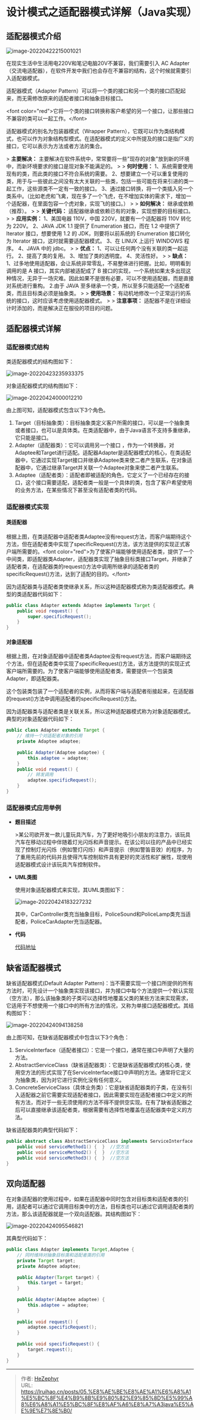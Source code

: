 # 设计模式之适配器模式详解（Java实现）

## 适配器模式介绍

![image-20220422215001021](https://raw.githubusercontent.com/unique-pure/NewPicGoLibrary/main/img/b833aba52d5a779a04c7488e5d964277-20231125211243243.png)

在现实生活中生活用电220V和笔记电脑20V不兼容，我们需要引入 AC Adapter（交流电适配器），在软件开发中我们也会存在不兼容的结构，这个时候就需要引入适配器模式。

适配器模式（Adapter Pattern）可以将一个类的接口和另一个类的接口匹配起来，而无需修改原来的适配者接口和抽象目标接口。

&lt;font color=&#34;red&#34;&gt;它将一个类的接口转换称客户希望的另一个接口，让那些接口不兼容的类可以一起工作。&lt;/font&gt;

适配器模式的别名为包装器模式（Wrapper Pattern），它既可以作为类结构模式，也可以作为对象结构型模式。在适配器模式的定义中所提及的接口是指广义的接口，它可以表示为方法或者方法的集合。

&gt; **主要解决：** 主要解决在软件系统中，常常要将一些&#34;现存的对象&#34;放到新的环境中，而新环境要求的接口是现对象不能满足的。
&gt;
&gt; **何时使用：** 1、系统需要使用现有的类，而此类的接口不符合系统的需要。 2、想要建立一个可以重复使用的类，用于与一些彼此之间没有太大关联的一些类，包括一些可能在将来引进的类一起工作，这些源类不一定有一致的接口。 3、通过接口转换，将一个类插入另一个类系中。（比如老虎和飞禽，现在多了一个飞虎，在不增加实体的需求下，增加一个适配器，在里面包容一个虎对象，实现飞的接口。）
&gt;
&gt; **如何解决：** 继承或依赖（推荐）。
&gt;
&gt; **关键代码：** 适配器继承或依赖已有的对象，实现想要的目标接口。
&gt;
&gt; **应用实例：** 1、美国电器 110V，中国 220V，就要有一个适配器将 110V 转化为 220V。 2、JAVA JDK 1.1 提供了 Enumeration 接口，而在 1.2 中提供了 Iterator 接口，想要使用 1.2 的 JDK，则要将以前系统的 Enumeration 接口转化为 Iterator 接口，这时就需要适配器模式。 3、在 LINUX 上运行 WINDOWS 程序。 4、JAVA 中的 jdbc。
&gt;
&gt; **优点：** 1、可以让任何两个没有关联的类一起运行。 2、提高了类的复用。 3、增加了类的透明度。 4、灵活性好。
&gt;
&gt; **缺点：** 1、过多地使用适配器，会让系统非常零乱，不易整体进行把握。比如，明明看到调用的是 A 接口，其实内部被适配成了 B 接口的实现，一个系统如果太多出现这种情况，无异于一场灾难。因此如果不是很有必要，可以不使用适配器，而是直接对系统进行重构。 2.由于 JAVA 至多继承一个类，所以至多只能适配一个适配者类，而且目标类必须是抽象类。
&gt;
&gt; **使用场景：** 有动机地修改一个正常运行的系统的接口，这时应该考虑使用适配器模式。
&gt;
&gt; **注意事项：** 适配器不是在详细设计时添加的，而是解决正在服役的项目的问题。

## 适配器模式详解

### 适配器模式结构

类适配器模式的结构图如下：

![image-20220423235933375](https://raw.githubusercontent.com/unique-pure/NewPicGoLibrary/main/img/ef6ae55bab0ce79b1d62d9aab38cd62f-20231125211249068.png)

对象适配器模式的结构图如下：

![image-20220424000012210](https://raw.githubusercontent.com/unique-pure/NewPicGoLibrary/main/img/c4a91f039a8904ea70d69c2ac37fe206.png)

由上图可知，适配器模式包含以下3个角色。

1. Target（目标抽象类）：目标抽象类定义客户所需的接口，可以是一个抽象类或者接口，也可以是具体类。在类适配器中，由于Java语言不支持多重继承，它只能是接口。
2. Adapter（适配器类）：它可以调用另一个接口 ，作为一个转换器，对Adaptee和Target进行适配。适配器Adapter是适配器模式的核心，在类适配器中，它通过实现Target接口并继承Adaptee类来使二者产生联系，在对象适配器中，它通过继承Target并关联一个Adaptee对象来使二者产生联系。
3. Adaptee（适配者类）：适配者即被适配的角色，它定义了一个已经存在的接口，这个接口需要适配，适配者类一般是一个具体的类，包含了客户希望使用的业务方法，在某些情况下甚至没有适配者类的代码。

### 适配器模式实现

#### 类适配器

根据上图，在类适配器中适配者类Adaptee没有request方法，而客户端期待这个方法，但在适配者类中实现了specificRequest()方法，该方法提供的实现正式客户端所需要的。&lt;font color=&#34;red&#34;&gt;为了使客户端能够使用适配者类，提供了一个中间类，即适配器类Adapter，适配器类实现了抽象目标类接口Target，并继承了适配者类，在适配器类的request()方法中调用所继承的适配者类的specificRequest()方法，达到了适配的目的。&lt;/font&gt;

因为适配器类与适配者类使继承关系，所以这种适配器模式称为类适配器模式。典型的类适配器代码如下：

```java
public class Adapter extends Adaptee implements Target {
    public void request() {
        super.specificRequest();
    }
}
```

#### 对象适配器

根据上图，在对象适配器中适配者类Adaptee没有request方法，而客户端期待这个方法，但在适配者类中实现了specificRequest()方法，该方法提供的实现正式客户端所需要的。为了使客户端能够使用适配者类，需要提供一个包装类Adapter，即适配器类。

这个包装类包装了一个适配者的实例，从而将客户端与适配者衔接起来，在适配器的request()方法中调用适配者的specificRequest()方法。

因为适配器类与适配者类是关联关系，所以这种适配器模式称为对象适配器模式。典型的对象适配器代码如下：

```java
public class Adapter extends Target {
    // 维持一个对适配者对象的引用
    private Adaptee adaptee;
    
    public Adapter(Adaptee adaptee) {
        this.adaptee = adaptee;
    }
    public void request() {
        // 转发调用
        adaptee.specificRequest();
    }
}
```

### 适配器模式应用举例

* **题目描述**

	&gt;某公司欲开发一款儿童玩具汽车，为了更好地吸引小朋友的注意力，该玩具汽车在移动过程中伴随着灯光闪烁和声音提示。在该公司以往的产品中已经实现了控制灯光闪烁（例如警灯闪烁）和声音提示（例如警笛音效）的程序，为了重用先前的代码并且使得汽车控制软件具有更好的灵活性和扩展性，现使用适配器模式设计该玩具汽车控制软件。

* **UML类图**

	使用对象适配器模式来实现，其UML类图如下：

	![image-20220424183227232](https://raw.githubusercontent.com/unique-pure/NewPicGoLibrary/main/img/fe3c7c70cabdff83879a158ba1f3d214-20231125211259811.png)

	其中，CarController类充当抽象目标，PoliceSound和PoliceLamp类充当适配者，PoliceCarAdapter充当适配器。

* **代码**

	[代码地址](https://github.com/unique-pure/designpattern_code/tree/main/src/adapter_pattern/object_adapter)

## 缺省适配器模式

缺省适配器模式(Default Adapter Pattern)：当不需要实现一个接口所提供的所有方法时，可先设计一个抽象类实现该接口，并为接口中每个方法提供一个默认实现（空方法），那么该抽象类的子类可以选择性地覆盖父类的某些方法来实现需求，它适用于不想使用一个接口中的所有方法的情况，又称为单接口适配器模式。其结构图如下：

![image-20220424094138258](https://raw.githubusercontent.com/unique-pure/NewPicGoLibrary/main/img/bcfad8998fb4a4f6edd2269ce17e14ad.png)

由上图可知，在缺省适配器模式中包含以下3个角色：

1. ServiceInterface（适配者接口）：它是一个接口，通常在接口中声明了大量的方法。
2. AbstractServiceClass（缺省适配器类）：它是缺省适配器模式的核心类，使用空方法的形式实现了在ServiceInterface接口中声明的方法。通常将它定义为抽象类，因为对它进行实例化没有任何意义。
3. ConcreteServiceClass（具体业务类）：它是缺省适配器类的子类，在没有引入适配器之前它需要实现适配者接口，因此需要实现在适配者接口中定义的所有方法，而对于一些无须使用的方法不得不提供空实现。在有了缺省适配器之后可以直接继承该适配者类，根据需要有选择性地覆盖在适配器类中定义的方法。

缺省适配器类的典型代码如下：

```java
public abstract class AbstractServiceClass implements ServiceInterface {
    public void serviceMethod1() {  }  //空方法
    public void serviceMethod2() {  }  //空方法
    public void serviceMethod3() {  }  //空方法
}
```

## 双向适配器

在对象适配器的使用过程中，如果在适配器中同时包含对目标类和适配者类的引用，适配者可以通过它调用目标类中的方法，目标类也可以通过它调用适配者类的方法，那么该适配器就是一个双向适配器。其结构图如下：

![image-20220424095546821](https://raw.githubusercontent.com/unique-pure/NewPicGoLibrary/main/img/70a63549103f1c8e28e7ac3adb8cd8d8-20231125211308022.png)

其典型代码如下：

```java
public class Adapter implements Target,Adaptee {
    // 同时维持对抽象目标类和适配者类的引用
    private Target target;
    private Adaptee adaptee;
  
    public Adapter(Target target) {
        this.target = target;
    }
  
    public Adapter(Adaptee adaptee) {
        this.adaptee = adaptee;
    }
  
    public void request() {
        adaptee.specificRequest();
    }
  
    public void specificRequest() {
        target.request();
    }
}
```


---

> 作者: [HeZephyr](https://github.com/HeZephyr)  
> URL: https://lruihao.cn/posts/05.%E8%AE%BE%E8%AE%A1%E6%A8%A1%E5%BC%8F%E4%B9%8B%E9%80%82%E9%85%8D%E5%99%A8%E6%A8%A1%E5%BC%8F%E8%AF%A6%E8%A7%A3java%E5%AE%9E%E7%8E%B0/  

